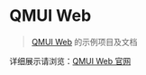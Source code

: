 # QMUI Web
> [QMUI Web](https://github.com/QMUI/qmui_web) 的示例项目及文档 

详细展示请浏览：[QMUI Web 官网](http://qmuiteam.com/web)
